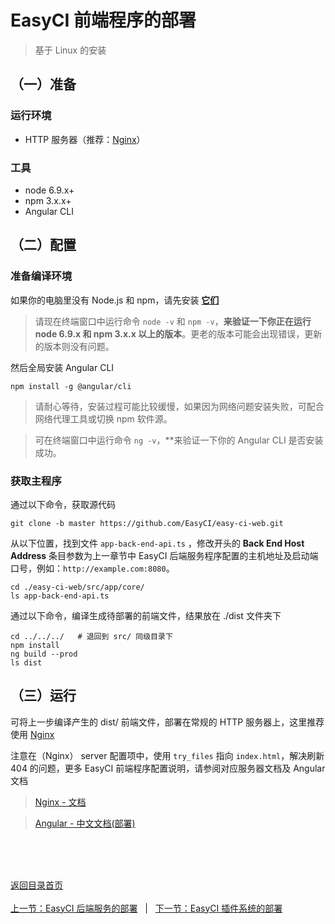 # EasyCI 前端程序的部署

> 基于 Linux 的安装

## （一）准备

### 运行环境

- HTTP 服务器（推荐：[Nginx](https://nginx.org/)）

### 工具

- node 6.9.x+
- npm 3.x.x+
- Angular CLI

## （二）配置

### 准备编译环境

如果你的电脑里没有 Node.js 和 npm，请先安装 **[它们](https://nodejs.org/en/download/)**

> 请现在终端窗口中运行命令 `node -v` 和 `npm -v`，**来验证一下你正在运行 node 6.9.x 和 npm 3.x.x 以上的版本**。更老的版本可能会出现错误，更新的版本则没有问题。

然后全局安装 Angular CLI

```
npm install -g @angular/cli
```

> 请耐心等待，安装过程可能比较缓慢，如果因为网络问题安装失败，可配合网络代理工具或切换 npm 软件源。

> 可在终端窗口中运行命令 `ng -v`，**来验证一下你的 Angular CLI 是否安装成功。

### 获取主程序

通过以下命令，获取源代码

```
git clone -b master https://github.com/EasyCI/easy-ci-web.git
```

从以下位置，找到文件 `app-back-end-api.ts` ，修改开头的 **Back End Host Address** 条目参数为上一章节中 EasyCI 后端服务程序配置的主机地址及启动端口号，例如：`http://example.com:8080`。

```
cd ./easy-ci-web/src/app/core/
ls app-back-end-api.ts
```

通过以下命令，编译生成待部署的前端文件，结果放在 ./dist 文件夹下

```
cd ../../../   # 退回到 src/ 同级目录下
npm install
ng build --prod
ls dist
```

## （三）运行

可将上一步编译产生的 dist/ 前端文件，部署在常规的 HTTP 服务器上，这里推荐使用 [Nginx](https://nginx.org/)

注意在（Nginx） server 配置项中，使用 `try_files` 指向 `index.html`，解决刷新 404 的问题，更多 EasyCI 前端程序配置说明，请参阅对应服务器文档及 Angular 文档

> [Nginx - 文档](https://nginx.org/en/docs/)

> [Angular - 中文文档(部署)](https://www.angular.cn/guide/deployment)



<br/><br/><br/>

<div id="bom">
    <a href="./README.md">返回目录首页</a>
</div>
<br>
<div id="bom">
    <a href="./install_back_end.md">上一节：EasyCI 后端服务的部署</a>
    &nbsp;&nbsp;|&nbsp;&nbsp;
    <a href="./install_plugin.md">下一节：EasyCI 插件系统的部署</a>
</div>

<link rel="stylesheet" rev="stylesheet" href="./assets/css/easy-ci.css" type="text/css"/>